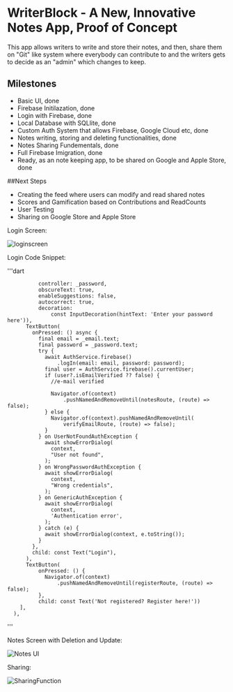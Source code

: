 # WriterBlock - A New, Innovative Notes App, Proof of Concept

This app allows writers to write and store their notes, and then, share them on "Git" like system where everybody can contribute to and the writers gets to decide as an "admin" which changes to keep.

## Milestones

- Basic UI, done
- Firebase Initilazation, done
- Login with Firebase, done
- Local Database with SQLlite, done
- Custom Auth System that allows Firebase, Google Cloud etc, done
- Notes writing, storing and deleting functionalities, done
- Notes Sharing Fundementals, done
- Full Firebase Imigration, done
- Ready, as an note keeping app, to be shared on Google and Apple Store, done

##Next Steps

- Creating the feed where users can modify and read shared notes
- Scores and Gamification based on Contributions and ReadCounts
- User Testing
- Sharing on Google Store and Apple Store 

Login Screen: 

![loginscreen](https://user-images.githubusercontent.com/93154247/193502352-0566515c-fa65-4464-b022-3ab2c59608d5.PNG)

Login Code Snippet: 

'''dart


              controller: _password,
              obscureText: true,
              enableSuggestions: false,
              autocorrect: true,
              decoration:
                  const InputDecoration(hintText: 'Enter your password here')),
          TextButton(
            onPressed: () async {
              final email = _email.text;
              final password = _password.text;
              try {
                await AuthService.firebase()
                    .logIn(email: email, password: password);
                final user = AuthService.firebase().currentUser;
                if (user?.isEmailVerified ?? false) {
                  //e-mail verified

                  Navigator.of(context)
                      .pushNamedAndRemoveUntil(notesRoute, (route) => false);
                } else {
                  Navigator.of(context).pushNamedAndRemoveUntil(
                      verifyEmailRoute, (route) => false);
                }
              } on UserNotFoundAuthException {
                await showErrorDialog(
                  context,
                  "User not found",
                );
              } on WrongPasswordAuthException {
                await showErrorDialog(
                  context,
                  "Wrong credentials",
                );
              } on GenericAuthException {
                await showErrorDialog(
                  context,
                  'Authentication error',
                );
              } catch (e) {
                await showErrorDialog(context, e.toString());
              }
            },
            child: const Text("Login"),
          ),
          TextButton(
              onPressed: () {
                Navigator.of(context)
                    .pushNamedAndRemoveUntil(registerRoute, (route) => false);
              },
              child: const Text('Not registered? Register here!'))
        ],
      ),

'''



Notes Screen with Deletion and Update:

![Notes UI](https://user-images.githubusercontent.com/93154247/193502437-7c345454-731f-41fa-9d0d-a6ed7c7589d2.PNG)


Sharing:

![SharingFunction](https://user-images.githubusercontent.com/93154247/193502571-ee2cf552-6753-45f0-9df8-52c181dd9877.PNG)
